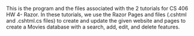 This is the program and the files associated with the 2 tutorials for CS 406 HW 4- Razor.
In these tutorials, we use the Razor Pages and files (.cshtml and .cshtml.cs files) to create and update the given website and pages to create a Movies database with a search, add, edit, and delete features. 
